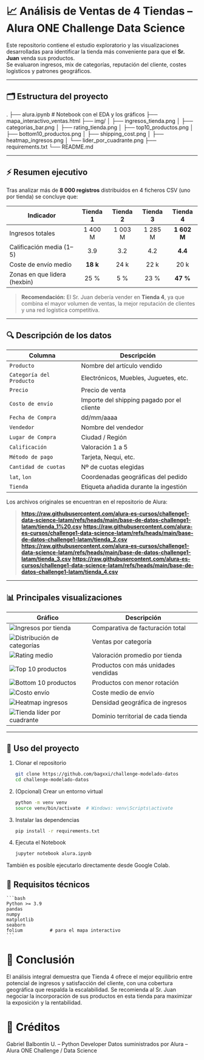 # 📈 Análisis de Ventas de 4 Tiendas – Alura ONE Challenge Data Science

Este repositorio contiene el estudio exploratorio y las visualizaciones desarrolladas para identificar la tienda más conveniente para que el **Sr. Juan** venda sus productos.  
Se evaluaron ingresos, mix de categorías, reputación del cliente, costes logísticos y patrones geográficos.

---

## 🗂️ Estructura del proyecto
.
├── alura.ipynb # Notebook con el EDA y los gráficos
├── mapa_interactivo_ventas.html
├── img/
│ ├── ingresos_tienda.png
│ ├── categorias_bar.png
│ ├── rating_tienda.png
│ ├── top10_productos.png
│ ├── bottom10_productos.png
│ ├── shipping_cost.png
│ ├── heatmap_ingresos.png
│ └── lider_por_cuadrante.png
├── requirements.txt
└── README.md

---

## ⚡ Resumen ejecutivo

Tras analizar más de **8 000 registros** distribuidos en 4 ficheros CSV (uno por tienda) se concluye que:

| Indicador                     | Tienda 1 | Tienda 2 | Tienda 3 | **Tienda 4** |
|-------------------------------|:-------:|:-------:|:-------:|:------------:|
| Ingresos totales              | 1 400 M | 1 003 M | 1 285 M | **1 602 M**  |
| Calificación media (1–5)      |   3.9   |   3.2   |   4.2   | **4.4**      |
| Coste de envío medio          | **18 k**| 24 k    | 22 k    | 20 k         |
| Zonas en que lidera (hexbin)  |   25 %  |   5 %   |  23 %   | **47 %**     |

> **Recomendación:** El Sr. Juan debería vender en **Tienda 4**, ya que combina el mayor volumen de ventas, la mejor reputación de clientes y una red logística competitiva.

---

## 🔍 Descripción de los datos

| Columna                   | Descripción                                        |
|---------------------------|----------------------------------------------------|
| `Producto`                | Nombre del artículo vendido                        |
| `Categoría del Producto`  | Electrónicos, Muebles, Juguetes, etc.              |
| `Precio`                  | Precio de venta                             |
| `Costo de envío`          | Importe del shipping pagado por el cliente         |
| `Fecha de Compra`         | dd/mm/aaaa                                         |
| `Vendedor`                | Nombre del vendedor                                |
| `Lugar de Compra`         | Ciudad / Región                                    |
| `Calificación`            | Valoración 1 a 5                                   |
| `Método de pago`          | Tarjeta, Nequi, etc.                               |
| `Cantidad de cuotas`      | Nº de cuotas elegidas                              |
| `lat`, `lon`              | Coordenadas geográficas del pedido                 |
| `Tienda`                  | Etiqueta añadida durante la ingestión              |

Los archivos originales se encuentran en el repositorio de Alura:

> **https://raw.githubusercontent.com/alura-es-cursos/challenge1-data-science-latam/refs/heads/main/base-de-datos-challenge1-latam/tienda_1%20.csv**
> **https://raw.githubusercontent.com/alura-es-cursos/challenge1-data-science-latam/refs/heads/main/base-de-datos-challenge1-latam/tienda_2.csv**
> **https://raw.githubusercontent.com/alura-es-cursos/challenge1-data-science-latam/refs/heads/main/base-de-datos-challenge1-latam/tienda_3.csv**
> **https://raw.githubusercontent.com/alura-es-cursos/challenge1-data-science-latam/refs/heads/main/base-de-datos-challenge1-latam/tienda_4.csv**


---

## 📊 Principales visualizaciones

| Gráfico                             | Descripción                                                       |
|-------------------------------------|-------------------------------------------------------------------|
| ![Ingresos por tienda](img/ingresos_tienda.png) | Comparativa de facturación total |
| ![Distribución de categorías](img/categorias_bar.png) | Ventas por categoría |
| ![Rating medio](img/rating_tienda.png) | Valoración promedio por tienda |
| ![Top 10 productos](img/top10_productos.png) | Productos con más unidades vendidas |
| ![Bottom 10 productos](img/bottom10_productos.png) | Productos con menor rotación |
| ![Costo envío](img/shipping_cost.png) | Coste medio de envío |
| ![Heatmap ingresos](img/heatmap_ingresos.png) | Densidad geográfica de ingresos |
| ![Tienda líder por cuadrante](img/lider_por_cuadrante.png) | Dominio territorial de cada tienda |

---

## 🚀 Uso del proyecto

1. Clonar el repositorio  
   ```bash
   git clone https://github.com/bagxxi/challenge-modelado-datos
   cd challenge-modelado-datos
   ```

2. (Opcional) Crear un entorno virtual
   ```bash
   python -m venv venv
   source venv/bin/activate  # Windows: venv\Scripts\activate
   ```
3. Instalar las dependencias
    ```bash
    pip install -r requirements.txt
    ```
4. Ejecuta el Notebook
    ```bash
    jupyter notebook alura.ipynb
    ```
También es posible ejecutarlo directamente desde Google Colab.

## 📌 Requisitos técnicos

    ```bash
    Python >= 3.9
    pandas
    numpy
    matplotlib
    seaborn
    folium          # para el mapa interactivo
    ```
# 📝 Conclusión
El análisis integral demuestra que Tienda 4 ofrece el mejor equilibrio entre potencial de ingresos y satisfacción del cliente, con una cobertura geográfica que respalda la escalabilidad. Se recomienda al Sr. Juan negociar la incorporación de sus productos en esta tienda para maximizar la exposición y la rentabilidad.

# 🤝 Créditos
Gabriel Balbontín U. – Python Developer
Datos suministrados por Alura – Alura ONE Challenge / Data Science
